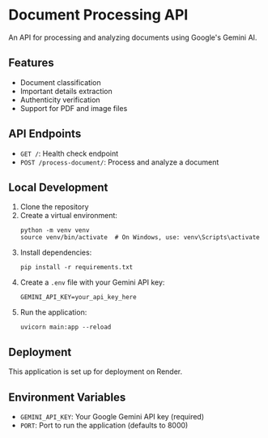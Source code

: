 # Document Processing API

An API for processing and analyzing documents using Google's Gemini AI.

## Features

- Document classification
- Important details extraction
- Authenticity verification
- Support for PDF and image files

## API Endpoints

- `GET /`: Health check endpoint
- `POST /process-document/`: Process and analyze a document

## Local Development

1. Clone the repository
2. Create a virtual environment:
   ```
   python -m venv venv
   source venv/bin/activate  # On Windows, use: venv\Scripts\activate
   ```
3. Install dependencies:
   ```
   pip install -r requirements.txt
   ```
4. Create a `.env` file with your Gemini API key:
   ```
   GEMINI_API_KEY=your_api_key_here
   ```
5. Run the application:
   ```
   uvicorn main:app --reload
   ```

## Deployment

This application is set up for deployment on Render.

## Environment Variables

- `GEMINI_API_KEY`: Your Google Gemini API key (required)
- `PORT`: Port to run the application (defaults to 8000)
